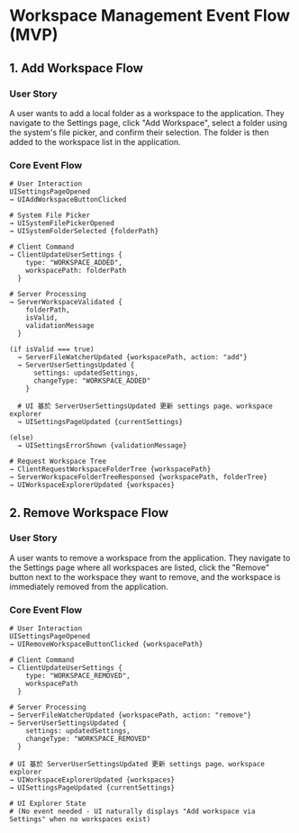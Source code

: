 # Workspace Management Event Flow (MVP)

<!--
Implementation Notes:
- Use folder name as workspace name
- Automatically append numeric suffix for duplicate workspace names (e.g., "folder-name-1", "folder-name-2")
- If selected folder is already a subfolder of an existing workspace, don't add it - just open that folder in the explorer
- For MVP: Implement workspace management through the Settings page only
- Future enhancement: Allow drag-and-drop folders into explorer (without confirmation dialog)
- Use generic events to reduce event types (e.g., ClientUpdateUserSettings instead of specialized workspace events)
- File watcher system needs to be updated when workspace is added or removed
- Frontend should request initial workspace tree structure after a workspace is added
- For workspace removal, UI can default to an unselected state rather than forcing selection of another workspace
- When no workspaces exist, the explorer should show a prompt to add workspaces via Settings
-->

## 1. Add Workspace Flow

### User Story

A user wants to add a local folder as a workspace to the application. They navigate to the Settings page, click "Add Workspace", select a folder using the system's file picker, and confirm their selection. The folder is then added to the workspace list in the application.

### Core Event Flow

```
# User Interaction
UISettingsPageOpened
→ UIAddWorkspaceButtonClicked

# System File Picker
→ UISystemFilePickerOpened
→ UISystemFolderSelected {folderPath}

# Client Command
→ ClientUpdateUserSettings {
    type: "WORKSPACE_ADDED",
    workspacePath: folderPath
  }

# Server Processing
→ ServerWorkspaceValidated {
    folderPath,
    isValid,
    validationMessage
  }

(if isValid === true)
  → ServerFileWatcherUpdated {workspacePath, action: "add"}
  → ServerUserSettingsUpdated {
      settings: updatedSettings,
      changeType: "WORKSPACE_ADDED"
    }

  # UI 基於 ServerUserSettingsUpdated 更新 settings page、workspace explorer
  → UISettingsPageUpdated {currentSettings}

(else)
  → UISettingsErrorShown {validationMessage}

# Request Workspace Tree
→ ClientRequestWorkspaceFolderTree {workspacePath}
→ ServerWorkspaceFolderTreeResponsed {workspacePath, folderTree}
→ UIWorkspaceExplorerUpdated {workspaces}
```

## 2. Remove Workspace Flow

### User Story

A user wants to remove a workspace from the application. They navigate to the Settings page where all workspaces are listed, click the "Remove" button next to the workspace they want to remove, and the workspace is immediately removed from the application.

### Core Event Flow

```
# User Interaction
UISettingsPageOpened
→ UIRemoveWorkspaceButtonClicked {workspacePath}

# Client Command
→ ClientUpdateUserSettings {
    type: "WORKSPACE_REMOVED",
    workspacePath
  }

# Server Processing
→ ServerFileWatcherUpdated {workspacePath, action: "remove"}
→ ServerUserSettingsUpdated {
    settings: updatedSettings,
    changeType: "WORKSPACE_REMOVED"
  }

# UI 基於 ServerUserSettingsUpdated 更新 settings page、workspace explorer
→ UIWorkspaceExplorerUpdated {workspaces}
→ UISettingsPageUpdated {currentSettings}

# UI Explorer State
# (No event needed - UI naturally displays "Add workspace via Settings" when no workspaces exist)
```
